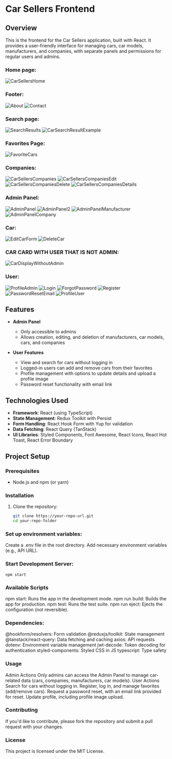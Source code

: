 # Car Sellers Frontend

## Overview

This is the frontend for the Car Sellers application, built with React. It provides a user-friendly interface for managing cars, car models, manufacturers, and companies, with separate panels and permissions for regular users and admins.

### Home page:

![CarSellersHome](https://github.com/user-attachments/assets/870c2c91-92c4-422d-8d43-482eeef4e6c9)

### Footer:

![About](https://github.com/user-attachments/assets/4cf942f8-8c66-4697-becf-c18337b77d0e)
![Contact](https://github.com/user-attachments/assets/46e64e4d-cdf4-43e0-a8f1-2b2799252d62)

### Search page:

![SearchResults](https://github.com/user-attachments/assets/8ac754df-3bf0-4abd-a247-33ff18951ba8)
![CarSearchResultExample](https://github.com/user-attachments/assets/bbfdae50-9f24-498e-a640-131cba417946)

### Favorites Page: 

![FavoriteCars](https://github.com/user-attachments/assets/69de1e15-7ff5-477c-ac95-26d14a59758b)

### Companies: 
![CarSellersCompanies](https://github.com/user-attachments/assets/10390470-96f8-4d61-8c64-d50d60b7ddb5)
![CarSellersCompaniesEdit](https://github.com/user-attachments/assets/64a9bd19-18db-40c0-a7b7-9ef46d8c17bb)
![CarSellersCompaniesDelete](https://github.com/user-attachments/assets/ffb7c8c0-49a3-424c-98a8-2596cc8b0898)
![CarSellersCompaniesDetails](https://github.com/user-attachments/assets/05757f5a-ac42-4231-8857-cb782fb6cc9d)

### Admin Panel:

![AdminPanel](https://github.com/user-attachments/assets/0f1809ad-2371-4a05-95c2-53ebdceb8d45)
![AdminPanel2](https://github.com/user-attachments/assets/ca1915b5-93dd-45ce-a402-ca8cb091f680)
![AdminPanelManufacturer](https://github.com/user-attachments/assets/e34c35f8-4edd-4993-b379-040f5ad81d9a)
![AdminPanelCompany](https://github.com/user-attachments/assets/268eba95-df63-4bed-a46a-ca40f3cf9433)

### Car:
![EditCarForm](https://github.com/user-attachments/assets/aed5f27d-bca8-441f-8cf2-8d77fb067dcb)
![DeleteCar](https://github.com/user-attachments/assets/c19572af-0438-469d-96f9-489d1d90de32)

### CAR CARD WITH USER THAT IS NOT ADMIN: 
![CarDisplayWithoutAdmin](https://github.com/user-attachments/assets/905e9ced-8ba3-4d0a-afcb-f2d1ef7f3eb3)

### User:
![ProfileAdmin](https://github.com/user-attachments/assets/f3de7cb2-36a4-4a92-84ec-254799f0f6b1)
![Login](https://github.com/user-attachments/assets/017d5463-fcff-4f8a-91d9-9fa872800cd8)
![ForgotPassword](https://github.com/user-attachments/assets/be7914f4-c96c-4fdb-b0fa-3772b68b57ed)
![Register](https://github.com/user-attachments/assets/a08a393b-3d2d-4d97-b59b-cf121ce4c292)
![PasswordResetEmail](https://github.com/user-attachments/assets/5465938a-1698-4fcf-bdab-a075b72b67ff)
![ProfileUser](https://github.com/user-attachments/assets/7828c6a9-b440-4c29-8436-2dc8de4315ef)


## Features

- **Admin Panel**
  - Only accessible to admins
  - Allows creation, editing, and deletion of manufacturers, car models, cars, and companies

- **User Features**
  - View and search for cars without logging in
  - Logged-in users can add and remove cars from their favorites
  - Profile management with options to update details and upload a profile image
  - Password reset functionality with email link

## Technologies Used

- **Framework**: React (using TypeScript)
- **State Management**: Redux Toolkit with Persist
- **Form Handling**: React Hook Form with Yup for validation
- **Data Fetching**: React Query (TanStack)
- **UI Libraries**: Styled Components, Font Awesome, React Icons, React Hot Toast, React Error Boundary

## Project Setup

### Prerequisites

- Node.js and npm (or yarn)

### Installation

1. Clone the repository:
   ```bash
   git clone https://your-repo-url.git
   cd your-repo-folder
   
### Set up environment variables:
Create a .env file in the root directory.
Add necessary environment variables (e.g., API URL).

### Start Development Server:

    npm start

### Available Scripts

npm start: Runs the app in the development mode.
npm run build: Builds the app for production.
npm test: Runs the test suite.
npm run eject: Ejects the configuration (not reversible).

### Dependencies: 
  @hookform/resolvers: Form validation
  @reduxjs/toolkit: State management
  @tanstack/react-query: Data fetching and caching
  axios: API requests
  dotenv: Environment variable management
  jwt-decode: Token decoding for authentication
  styled-components: Styled CSS in JS
  typescript: Type safety

### Usage
  Admin Actions
    Only admins can access the Admin Panel to manage car-related data (cars, companies, manufacturers, car models).
  User Actions
    Search for cars without logging in.
  Register, log in, and manage favorites (add/remove cars).
  Request a password reset, with an email link provided for reset.
  Update profile, including profile image upload.


### Contributing
If you'd like to contribute, please fork the repository and submit a pull request with your changes.

### License
This project is licensed under the MIT License.
